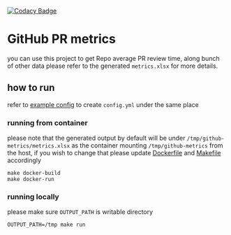[![Codacy Badge](https://app.codacy.com/project/badge/Grade/29f8ca49a29e4e8b99bbd61709b5dae6)](https://app.codacy.com/gh/sghaida/github-metrics/dashboard?utm_source=gh&utm_medium=referral&utm_content=&utm_campaign=Badge_grade)
# GitHub PR metrics
you can use this project to get Repo average PR review time, along bunch of other data
please refer to the generated `metrics.xlsx` for more details.

## how to run

refer to [example config](./example.config.yaml) to create `config.yml` under the same place

### running from container

please note that the generated output by default will be under `/tmp/github-metrics/metrics.xlsx`
as the container mounting `/tmp/github-metrics` from the host, if you wish to change that please update [Dockerfile](./Dockerfile) and [Makefile](./Makefile) accordingly


```shell
make docker-build
make docker-run
```

### running locally

please make sure `OUTPUT_PATH` is writable directory

```shell
OUTPUT_PATH=/tmp make run
```


